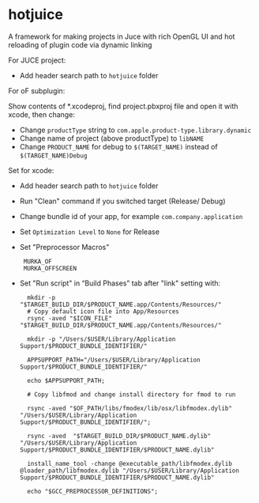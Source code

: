 
# hotjuice
A framework for making projects in Juce with rich OpenGL UI and hot reloading of plugin code via dynamic linking

For JUCE project:
 - Add header search path to `hotjuice` folder

For oF subplugin:

Show contents of *.xcodeproj, find project.pbxproj file and open it with xcode, then change: 

 - Change `productType` string to  `com.apple.product-type.library.dynamic`
 - Change name of project (above productType) to  `libNAME`
 - Change `PRODUCT_NAME` for debug to  `$(TARGET_NAME)` instead of `$(TARGET_NAME)Debug`

Set for xcode:

 - Add header search path to `hotjuice` folder
 - Run "Clean" command if you switched target (Release/ Debug)
 - Change bundle id of your app, for example `com.company.application`
 - Set `Optimization Level` to `None` for Release
 - Set "Preprocessor Macros"

		MURKA_OF
		MURKA_OFFSCREEN

- Set "Run script" in “Build Phases” tab after "link" setting with:

		mkdir -p "$TARGET_BUILD_DIR/$PRODUCT_NAME.app/Contents/Resources/"
		# Copy default icon file into App/Resources
		rsync -aved "$ICON_FILE" "$TARGET_BUILD_DIR/$PRODUCT_NAME.app/Contents/Resources/"

		mkdir -p "/Users/$USER/Library/Application Support/$PRODUCT_BUNDLE_IDENTIFIER/"

		APPSUPPORT_PATH="/Users/$USER/Library/Application Support/$PRODUCT_BUNDLE_IDENTIFIER/"

		echo $APPSUPPORT_PATH;

		# Copy libfmod and change install directory for fmod to run

		rsync -aved "$OF_PATH/libs/fmodex/lib/osx/libfmodex.dylib" "/Users/$USER/Library/Application Support/$PRODUCT_BUNDLE_IDENTIFIER/";

		rsync -aved  "$TARGET_BUILD_DIR/$PRODUCT_NAME.dylib" "/Users/$USER/Library/Application Support/$PRODUCT_BUNDLE_IDENTIFIER/$PRODUCT_NAME.dylib"

		install_name_tool -change @executable_path/libfmodex.dylib    @loader_path/libfmodex.dylib "/Users/$USER/Library/Application Support/$PRODUCT_BUNDLE_IDENTIFIER/$PRODUCT_NAME.dylib" 

		echo "$GCC_PREPROCESSOR_DEFINITIONS";

